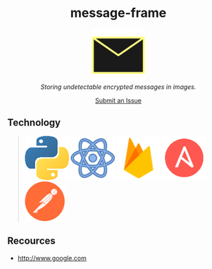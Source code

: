 <h1 align="center">message-frame</h1>
<p align="center">
  <img src="frontend/src/resources/envelope-with-background.png" alt="angular-logo" width="120px" height="120px"/>
  <br>
  <i>Storing undetectable encrypted messages in images. 
  </i>
</p>

<!-- <p align="center">
  <a href="https://www.angular.io"><strong>www.angular.io</strong></a>
  <br>
</p> -->

<p align="center">
  <a href="https://github.com/angular/angular/issues">Submit an Issue</a>
</p>

<!-- # message-frame
### Summary 
> Storing undetectable encrypted messages in images.  -->

## Technology
> ![Python](doc/readme_images/python.png) ![React](doc/readme_images/react.png) ![Firebase](doc/readme_images/firebase.png) ![Ansible](doc/readme_images/ansible.png) ![Postman](doc/readme_images/postman.png) 


## Recources
* http://www.google.com